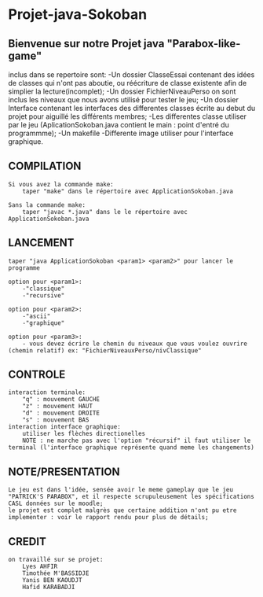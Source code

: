 # Projet-java-Sokoban


## Bienvenue sur notre Projet java "Parabox-like-game" ##

inclus dans se repertoire sont:
    -Un dossier ClasseEssai contenant des idées de classes qui n'ont pas aboutie, ou réécriture de classe existente afin de simplier la lecture(incomplet);
    -Un dossier FichierNiveauPerso on sont inclus les niveaux que nous avons utilisé pour tester le jeu;
    -Un dossier Interface contenant les interfaces des differentes classes écrite au debut du projet pour aiguillé les différents membres;
    -Les differentes classe utiliser par le jeu (AplicationSokoban.java contient le main : point d'entré du programmme);
    -Un makefile
    -Differente image utiliser pour l'interface graphique.


## COMPILATION ##

    Si vous avez la commande make:
        taper "make" dans le répertoire avec ApplicationSokoban.java
       
    Sans la commande make:
        taper "javac *.java" dans le le répertoire avec ApplicationSokoban.java
        
## LANCEMENT ##

    taper "java ApplicationSokoban <param1> <param2>" pour lancer le programme

    option pour <param1>:
        -"classique"
        -"recursive"
       
    option pour <param2>:
        -"ascii"
        -"graphique"
        
    option pour <param3>:
        - vous devez écrire le chemin du niveaux que vous voulez ouvrire (chemin relatif) ex: "FichierNiveauxPerso/nivClassique"

## CONTROLE ##
    interaction terminale:
        "q" : mouvement GAUCHE
        "z" : mouvement HAUT
        "d" : mouvement DROITE
        "s" : mouvement BAS
    interaction interface graphique:
        utiliser les flèches directionelles
        NOTE : ne marche pas avec l'option "récursif" il faut utiliser le terminal (l'interface graphique représente quand meme les changements)

## NOTE/PRESENTATION ##
    Le jeu est dans l'idée, sensée avoir le meme gameplay que le jeu "PATRICK'S PARABOX", et il respecte scrupuleusement les spécifications CASL données sur le moodle;
    le projet est complet malgrès que certaine addition n'ont pu etre implementer : voir le rapport rendu pour plus de détails;

## CREDIT ##
    on travaillé sur se projet:
        Lyes AHFIR
        Timothée M'BASSIDJE
        Yanis BEN KAOUDJT
        Hafid KARABADJI


